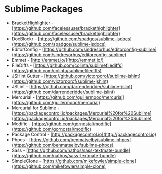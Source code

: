 # Sublime Packages

* BracketHighlighter - [https://github.com/facelessuser/brackethighlighter](https://github.com/facelessuser/brackethighlighter)
* DocBlockr - [https://github.com/spadgos/sublime-jsdocs](https://github.com/spadgos/sublime-jsdocs)
* EditorConfig - [https://github.com/sindresorhus/editorconfig-sublime](https://github.com/sindresorhus/editorconfig-sublime)
* Emmet - [http://emmet.io/](http://emmet.io/)
* FileDiffs - [https://github.com/colinta/sublimefilediffs](https://github.com/colinta/sublimefilediffs)
* JSHint Gutter - [https://github.com/victorporof/sublime-jshint](https://github.com/victorporof/sublime-jshint)
* JSLint - [https://github.com/darrenderidder/sublime-jslint](https://github.com/darrenderidder/sublime-jslint)
* Mercurial - [https://github.com/guillermooo/mercurial](https://github.com/guillermooo/mercurial)
* Mercurial for Sublime - [https://packagecontrol.io/packages/Mercurial%20for%20Sublime](https://packagecontrol.io/packages/Mercurial%20for%20Sublime)
* Modific - [https://github.com/gornostal/modific](https://github.com/gornostal/modific)
* Package Control - [http://packagecontrol.io](http://packagecontrol.io)
* Phpcs - [https://github.com/benmatselby/sublime-phpcs](https://github.com/benmatselby/sublime-phpcs)
* Sass - [https://github.com/nathos/sass-textmate-bundle](https://github.com/nathos/sass-textmate-bundle)
* SimpleClone - [https://github.com/mikefowler/simple-clone](https://github.com/mikefowler/simple-clone)
